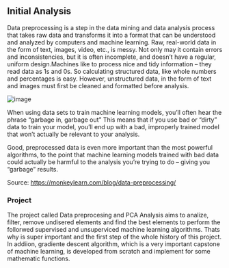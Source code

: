 
## Initial Analysis

Data preprocessing is a step in the data mining and data analysis process that takes raw data and transforms it into a format that can be understood and analyzed by computers and machine learning. Raw, real-world data in the form of text, images, video, etc., is messy. Not only may it contain errors and inconsistencies, but it is often incomplete, and doesn’t have a regular, uniform design.Machines like to process nice and tidy information – they read data as 1s and 0s. So calculating structured data, like whole numbers and percentages is easy. However, unstructured data, in the form of text and images must first be cleaned and formatted before analysis.

![image](https://user-images.githubusercontent.com/97799358/164931262-4f8d910a-bcfe-4ee3-beab-e2b8f7368d28.png)


When using data sets to train machine learning models, you’ll often hear the phrase “garbage in, garbage out” This means that if you use bad or “dirty” data to train your model, you’ll end up with a bad, improperly trained model that won’t actually be relevant to your analysis. 

Good, preprocessed data is even more important than the most powerful algorithms, to the point that machine learning models trained with bad data could actually be harmful to the analysis you’re trying to do – giving you “garbage” results.

Source: https://monkeylearn.com/blog/data-preprocessing/

### Project

The project called Data preprocesing and PCA Analysis aims to analize, filter, remove undisered elements and find the best elements to perform the follorwed supervised and unsuperviced machine learning algorithms. Thats why is super important and the first step of the whole history of this project. In addiion, gradiente descent algorithm, which is a very important capstone of machine learning, is developed from scratch and implement for some mathematic functions. 
